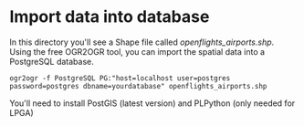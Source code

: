 # Import data into database

In this directory you'll see a Shape file called *openflights_airports.shp*. Using the free OGR2OGR tool, you can import the spatial data into a PostgreSQL database.

```
ogr2ogr -f PostgreSQL PG:"host=localhost user=postgres password=postgres dbname=yourdatabase" openflights_airports.shp
```

You'll need to install PostGIS (latest version) and PLPython (only needed for LPGA)

